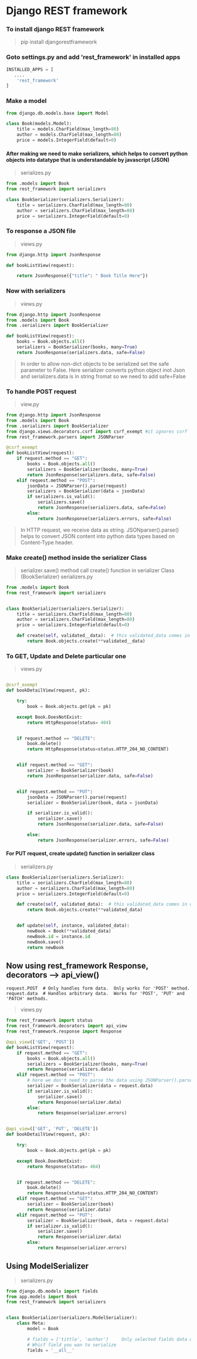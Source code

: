 # Django REST framework

### To install django REST framework

> pip install djangorestframework

### Goto settings.py and add 'rest_framework' in installed apps
```python
INSTALLED_APPS = [
   ....
    'rest_framework'
]
```
 
### Make a model
```python
from django.db.models.base import Model

class Book(models.Model):
    title = models.CharField(max_length=80)
    author = models.CharField(max_length=80)
    price = models.IntegerField(default=0)
```

#### After making we need to make serializers, which helps to convert python objects into datatype that is understandable by javascript (JSON)
> serializes.py
```python
from .models import Book
from rest_framework import serializers

class BookSerializer(serializers.Serializer):
    title = serializers.CharField(max_length=80)
    author = serializers.CharField(max_length=80)
    price = serializers.IntegerField(default=0)
```


### To response a JSON file
> views.py
```python
from django.http import JsonResponse

def bookListView(request):

    return JsonResponse({"title": " Book Title Here"})
```

### Now with serializers
> views.py
```python
from django.http import JsonResponse
from .models import Book
from .serializers import BookSerializer

def bookListView(request):
    books = Book.objects.all()
    serializers = BookSerializer(books, many=True)
    return JsonResponse(serializers.data, safe=False)
```
> In order to allow non-dict objects to be serialized set the safe parameter to False.
> Here serializer converts python object inot Json and serializers.data is in string fromat so we need to add safe=False

### To handle POST request
> view.py
```python
from django.http import JsonResponse
from .models import Book
from .serializers import BookSerializer
from django.views.decorators.csrf import csrf_exempt #it ignores csrf
from rest_framework.parsers import JSONParser

@csrf_exempt
def bookListView(request):
    if request.method == "GET":
        books = Book.objects.all()
        serializers = BookSerializer(books, many=True)
        return JsonResponse(serializers.data, safe=False)
    elif request.method == "POST":
        jsonData = JSONParser().parse(request)
        serializers = BookSerializer(data = jsonData)
        if serializers.is_valid():
            serializers.save()
            return JsonResponse(serializers.data, safe=False)
        else:
            return JsonResponse(serializers.errors, safe=False)
```
> In HTTP request, we receive data as string. JSONparser().parse() helps to convert JSON content into python data types based on Content-Type header.

### Make create() method inside the serializer Class
> serializer.save() method call create() function in serializer Class (BookSerializer)
> serializers.py

```python
from .models import Book
from rest_framework import serializers


class BookSerializer(serializers.Serializer):
    title = serializers.CharField(max_length=80)
    author = serializers.CharField(max_length=80)
    price = serializers.IntegerField(default=0)

    def create(self, validated__data):  # this validated_data comes in dictionary form
        return Book.objects.create(**validated__data)

```

### To GET, Update and Delete particular one
> views.py
```python

@csrf_exempt
def bookDetailView(request, pk):

    try:
        book = Book.objects.get(pk = pk)

    except Book.DoesNotExist:
        return HttpResponse(status= 404)


    if request.method == "DELETE":
        book.delete()
        return HttpResponse(status=status.HTTP_204_NO_CONTENT)


    elif request.method == "GET":
        serializer = BookSerializer(book)
        return JsonResponse(serializer.data, safe=False)


    elif request.method == "PUT":
        jsonData = JSONParser().parse(request)
        serializer = BookSerializer(book, data = jsonData)

        if serializer.is_valid():
            serializer.save()
            return JsonResponse(serializer.data, safe=False)

        else:
            return JsonResponse(serializer.errors, safe=False)
```

#### For PUT request, create update() function in serializer class
> serializers.py
```python
class BookSerializer(serializers.Serializer):
    title = serializers.CharField(max_length=80)
    author = serializers.CharField(max_length=80)
    price = serializers.IntegerField(default=0)

    def create(self, validated_data):  # this validated_data comes in dictionary form
        return Book.objects.create(**validated_data)


    def update(self, instance, validated_data):
        newBook = Book(**validated_data)
        newBook.id = instance.id
        newBook.save()
        return newBook

```

## Now using rest_framework Response, decorators --> api_view()
```
request.POST  # Only handles form data.  Only works for 'POST' method.
request.data  # Handles arbitrary data.  Works for 'POST', 'PUT' and 'PATCH' methods.
```
> views.py
```python
from rest_framework import status
from rest_framework.decorators import api_view
from rest_framework.response import Response

@api_view(['GET', 'POST'])
def bookListView(request):
    if request.method == "GET":
        books = Book.objects.all()
        serializers = BookSerializer(books, many=True)
        return Response(serializers.data)
    elif request.method == "POST":
        # here we don't need to parse the data using JSONParser().parse(), we use request.data directly
        serializer = BookSerializer(data = request.data)
        if serializer.is_valid():
            serializer.save()
            return Response(serializer.data)
        else:
            return Response(serializer.errors)


@api_view(['GET', 'PUT', 'DELETE'])
def bookDetailView(request, pk):

    try:
        book = Book.objects.get(pk = pk)

    except Book.DoesNotExist:
        return Response(status= 404)


    if request.method == "DELETE":
        book.delete()
        return Response(status=status.HTTP_204_NO_CONTENT)
    elif request.method == "GET":
        serializer = BookSerializer(book)
        return Response(serializer.data)
    elif request.method == "PUT":
        serializer = BookSerializer(book, data = request.data)
        if serializer.is_valid():
            serializer.save()
            return Response(serializer.data)
        else:
            return Response(serializer.errors)

```

## Using ModelSerializer
> serializers.py
```python
from django.db.models import fields
from app.models import Book
from rest_framework import serializers


class BookSerializer(serializers.ModelSerializer):
    class Meta:
        model = Book

        # fields = ['tittle', 'author']     Only selected fields data will be shown
        # Whicf field you wan to serialize
        fields = '__all__'
```